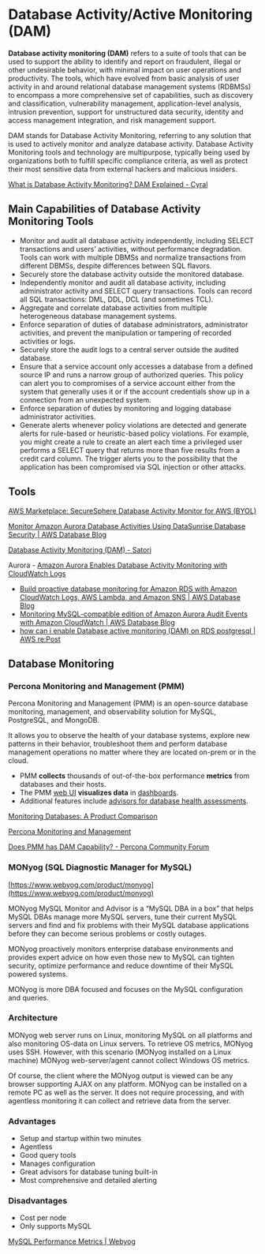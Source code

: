 # Database Activity/Active Monitoring (DAM)

**Database activity monitoring (DAM)** refers to a suite of tools that can be used to support the ability to identify and report on fraudulent, illegal or other undesirable behavior, with minimal impact on user operations and productivity. The tools, which have evolved from basic analysis of user activity in and around relational database management systems (RDBMSs) to encompass a more comprehensive set of capabilities, such as discovery and classification, vulnerability management, application-level analysis, intrusion prevention, support for unstructured data security, identity and access management integration, and risk management support.

DAM stands for Database Activity Monitoring, referring to any solution that is used to actively monitor and analyze database activity. Database Activity Monitoring tools and technology are multipurpose, typically being used by organizations both to fulfill specific compliance criteria, as well as protect their most sensitive data from external hackers and malicious insiders.

[What is Database Activity Monitoring? DAM Explained - Cyral](https://cyral.com/glossary/database-activity-monitoring/)

## Main Capabilities of Database Activity Monitoring Tools

- Monitor and audit all database activity independently, including SELECT transactions and users’ activities, without performance degradation. Tools can work with multiple DBMSs and normalize transactions from different DBMSs, despite differences between SQL flavors.
- Securely store the database activity outside the monitored database.
- Independently monitor and audit all database activity, including administrator activity and SELECT query transactions. Tools can record all SQL transactions: DML, DDL, DCL (and sometimes TCL).
- Aggregate and correlate database activities from multiple heterogeneous database management systems.
- Enforce separation of duties of database administrators, administrator activities, and prevent the manipulation or tampering of recorded activities or logs.
- Securely store the audit logs to a central server outside the audited database.
- Ensure that a service account only accesses a database from a defined source IP and runs a narrow group of authorized queries. This policy can alert you to compromises of a service account either from the system that generally uses it or if the account credentials show up in a connection from an unexpected system.
- Enforce separation of duties by monitoring and logging database administrator activities.
- Generate alerts whenever policy violations are detected and generate alerts for rule-based or heuristic-based policy violations. For example, you might create a rule to create an alert each time a privileged user performs a SELECT query that returns more than five results from a credit card column. The trigger alerts you to the possibility that the application has been compromised via SQL injection or other attacks.

## Tools

[AWS Marketplace: SecureSphere Database Activity Monitor for AWS (BYOL)](https://aws.amazon.com/marketplace/pp/prodview-3wa5bmj5ol4g4)

[Monitor Amazon Aurora Database Activities Using DataSunrise Database Security | AWS Database Blog](https://aws.amazon.com/blogs/database/monitor-amazon-aurora-database-activities-using-datasunrise-database-security/)

[Database Activity Monitoring (DAM) - Satori](https://satoricyber.com/glossary/dam-database-activity-monitoring/)

Aurora - [Amazon Aurora Enables Database Activity Monitoring with CloudWatch Logs](https://aws.amazon.com/about-aws/whats-new/2017/09/amazon-aurora-enables-database-activity-monitoring-with-cloudwatch-logs/)

- [Build proactive database monitoring for Amazon RDS with Amazon CloudWatch Logs, AWS Lambda, and Amazon SNS | AWS Database Blog](https://aws.amazon.com/blogs/database/build-proactive-database-monitoring-for-amazon-rds-with-amazon-cloudwatch-logs-aws-lambda-and-amazon-sns/)
- [Monitoring MySQL-compatible edition of Amazon Aurora Audit Events with Amazon CloudWatch | AWS Database Blog](https://aws.amazon.com/blogs/database/monitoring-amazon-aurora-audit-events-with-amazon-cloudwatch/)
- [how can i enable Database active monitoring (DAM) on RDS postgresql | AWS re:Post](https://repost.aws/questions/QUgtKfclpwSumFcvCv9aZ8Hg/how-can-i-enable-database-active-monitoring-dam-on-rds-postgresql)

## Database Monitoring

### Percona Monitoring and Management (PMM)

Percona Monitoring and Management (PMM) is an open-source database monitoring, management, and observability solution for MySQL, PostgreSQL, and MongoDB.

It allows you to observe the health of your database systems, explore new patterns in their behavior, troubleshoot them and perform database management operations no matter where they are located on-prem or in the cloud.

- PMM **collects** thousands of out-of-the-box performance **metrics** from databases and their hosts.
- The PMM [web UI](https://docs.percona.com/percona-monitoring-and-management/get-started/interface.html) **visualizes data** in [dashboards](https://docs.percona.com/percona-monitoring-and-management/details/dashboards/).
- Additional features include [advisors for database health assessments](https://docs.percona.com/percona-monitoring-and-management/details/develop-checks/index.html).

[Monitoring Databases: A Product Comparison](https://www.percona.com/blog/monitoring-databases-a-product-comparison/)

[Percona Monitoring and Management](https://docs.percona.com/percona-monitoring-and-management/)

[Does PMM has DAM Capability? - Percona Community Forum](https://forums.percona.com/t/does-pmm-has-dam-capability/15695)

### MONyog (SQL Diagnostic Manager for MySQL)

[https://www.webyog.com/product/monyog](https://www.webyog.com/product/monyog)

MONyog MySQL Monitor and Advisor is a “MySQL DBA in a box” that helps MySQL DBAs manage more MySQL servers, tune their current MySQL servers and find and fix problems with their MySQL database applications before they can become serious problems or costly outages.

MONyog proactively monitors enterprise database environments and provides expert advice on how even those new to MySQL can tighten security, optimize performance and reduce downtime of their MySQL powered systems.

MONyog is more DBA focused and focuses on the MySQL configuration and queries.

### **Architecture**

MONyog web server runs on Linux, monitoring MySQL on all platforms and also monitoring OS-data on Linux servers. To retrieve OS metrics, MONyog uses SSH. However, with this scenario (MONyog installed on a Linux machine) MONyog web-server/agent cannot collect Windows OS metrics.

Of course, the client where the MONyog output is viewed can be any browser supporting AJAX on any platform. MONyog can be installed on a remote PC as well as the server. It does not require processing, and with agentless monitoring it can collect and retrieve data from the server.

### **Advantages**

- Setup and startup within two minutes
- Agentless
- Good query tools
- Manages configuration
- Great advisors for database tuning built-in
- Most comprehensive and detailed alerting

### **Disadvantages**

- Cost per node
- Only supports MySQL

[MySQL Performance Metrics | Webyog](https://webyog.com/blog/monyog/top-performance-metrics-monitor-mysql-connections-buffer-pool-usage/)

